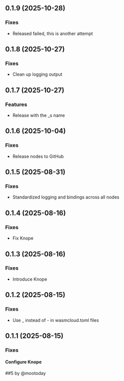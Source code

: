 ## 0.1.9 (2025-10-28)

### Fixes

- Released failed, this is another attempt

## 0.1.8 (2025-10-27)

### Fixes

- Clean up logging output

## 0.1.7 (2025-10-27)

### Features

- Release with the _s name

## 0.1.6 (2025-10-04)

### Fixes

- Release nodes to GitHub

## 0.1.5 (2025-08-31)

### Fixes

- Standardized logging and bindings across all nodes

## 0.1.4 (2025-08-16)

### Fixes

- Fix Knope

## 0.1.3 (2025-08-16)

### Fixes

- Introduce Knope

## 0.1.2 (2025-08-15)

### Fixes

- Use _ instead of - in wasmcloud.toml files

## 0.1.1 (2025-08-15)

### Fixes

#### Configure Knope

##5 by @mootoday
